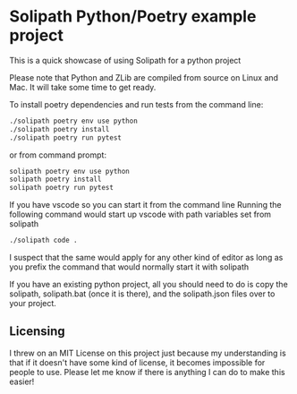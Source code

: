 # Solipath Python/Poetry example project
This is a quick showcase of using Solipath for a python project

Please note that Python and ZLib are compiled from source on Linux and Mac. It will take some time to get ready.

To install poetry dependencies and run tests from the command line:
```bash
./solipath poetry env use python
./solipath poetry install
./solipath poetry run pytest
```

or from command prompt:
```cmd
solipath poetry env use python
solipath poetry install
solipath poetry run pytest
```

If you have vscode so you can start it from the command line
Running the following command would start up vscode with path variables set from solipath
```bash
./solipath code .
```

I suspect that the same would apply for any other kind of editor as long as you prefix the command that would normally start it with solipath

If you have an existing python project, all you should need to do is copy the solipath, solipath.bat (once it is there), and the solipath.json files over to your project.


## Licensing
I threw on an MIT License on this project just because my understanding is that if it doesn't have some kind of license, it becomes impossible for people to use. Please let me know if there is anything I can do to make this easier!
